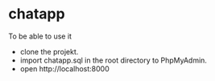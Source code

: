 # chatapp

To be able to use it 

- clone the projekt.
- import chatapp.sql in the root directory to 
PhpMyAdmin.
- open http://localhost:8000

